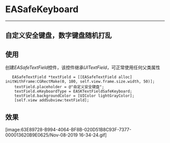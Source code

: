 # EASafeKeyboard
---

自定义安全键盘，数字键盘随机打乱    
---
## 使用
创建*EASafeTextField*控件，该控件继承*UITextField*，可正常使用任何父类属性
```
   EASafeTextField *textField = [[EASafeTextField alloc] initWithFrame:CGRectMake(0, 100, self.view.frame.size.width, 50)];
    textField.placeholder = @"自定义安全键盘";
    textField.eKeyboardType = EASKTextFieldSafeKeyboard;
    textField.backgroundColor = [UIColor lightGrayColor];
    [self.view addSubview:textField];
```


## 效果
[image:63E89728-B994-4064-BF8B-020D51B8C93F-7377-000013620B9E0625/Nov-08-2019 16-34-24.gif]
